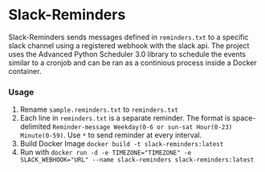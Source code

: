 # Slack-Reminders
Slack-Reminders sends messages defined in `reminders.txt` to a specific slack channel using a registered webhook with the slack api. The project uses the Advanced Python Scheduler 3.0 library to schedule the events similar to a cronjob and can be ran as a continious process inside a Docker container.

### Usage
1. Rename `sample.reminders.txt` to `reminders.txt`
2. Each line in `reminders.txt` is a separate reminder. The format is space-delimited `Reminder-message Weekday(0-6 or sun-sat Hour(0-23) Minute(0-59)`. Use `*` to send reminder at every interval.
3. Build Docker Image `docker build -t slack-reminders:latest`
4. Run with `docker run -d -e TIMEZONE="TIMEZONE" -e SLACK_WEBHOOK="URL" --name slack-reminders slack-reminders:latest`
